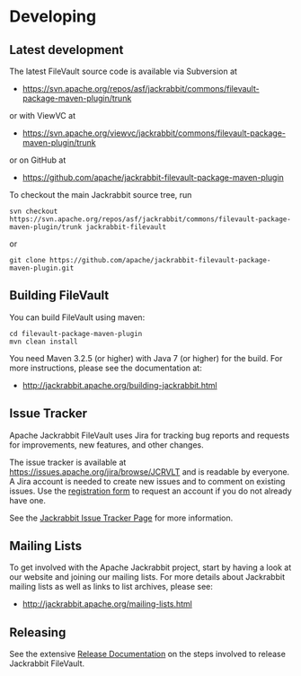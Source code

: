 <!--
   Licensed to the Apache Software Foundation (ASF) under one or more
   contributor license agreements.  See the NOTICE file distributed with
   this work for additional information regarding copyright ownership.
   The ASF licenses this file to You under the Apache License, Version 2.0
   (the "License"); you may not use this file except in compliance with
   the License.  You may obtain a copy of the License at

       http://www.apache.org/licenses/LICENSE-2.0

   Unless required by applicable law or agreed to in writing, software
   distributed under the License is distributed on an "AS IS" BASIS,
   WITHOUT WARRANTIES OR CONDITIONS OF ANY KIND, either express or implied.
   See the License for the specific language governing permissions and
   limitations under the License.
-->
Developing
==========

Latest development
------------------
The latest FileVault source code is available via Subversion at

* https://svn.apache.org/repos/asf/jackrabbit/commons/filevault-package-maven-plugin/trunk

or with ViewVC at

* https://svn.apache.org/viewvc/jackrabbit/commons/filevault-package-maven-plugin/trunk

or on GitHub at

* https://github.com/apache/jackrabbit-filevault-package-maven-plugin


To checkout the main Jackrabbit source tree, run

    svn checkout https://svn.apache.org/repos/asf/jackrabbit/commons/filevault-package-maven-plugin/trunk jackrabbit-filevault
    
or

    git clone https://github.com/apache/jackrabbit-filevault-package-maven-plugin.git


Building FileVault
------------------
You can build FileVault using maven:

    cd filevault-package-maven-plugin
    mvn clean install

You need Maven 3.2.5 (or higher) with Java 7 (or higher) for the build.
For more instructions, please see the documentation at:

*  http://jackrabbit.apache.org/building-jackrabbit.html

Issue Tracker
-------------
Apache Jackrabbit FileVault uses Jira for tracking bug reports and requests for improvements, new features, 
and other changes.

The issue tracker is available at https://issues.apache.org/jira/browse/JCRVLT and is readable by everyone. 
A Jira account is needed to create new issues and to comment on existing issues. Use the
[registration form](https://issues.apache.org/jira/secure/Signup!default.jspa) to request an account if you 
do not already have one.

See the [Jackrabbit Issue Tracker Page](http://jackrabbit.apache.org/issue-tracker.html) for more information.


Mailing Lists
-------------
To get involved with the Apache Jackrabbit project, start by having a
look at our website and joining our mailing lists. For more details about
Jackrabbit mailing lists as well as links to list archives, please see:

* http://jackrabbit.apache.org/mailing-lists.html

Releasing
---------
See the extensive [Release Documentation](howto_release.html) on the steps
involved to release Jackrabbit FileVault.
